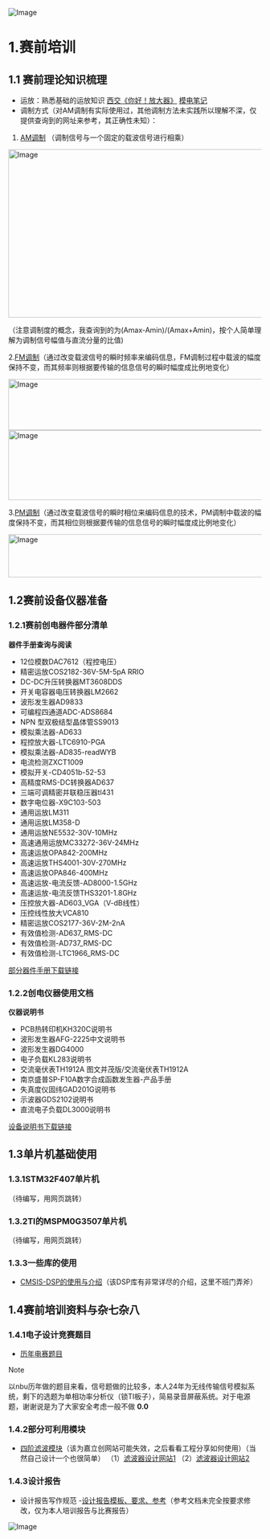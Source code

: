 ![Image](https://github.com/user-attachments/assets/e15dc2a4-7d25-4762-a7c8-66c27ddcbe26)

# 1.赛前培训
## 1.1 赛前理论知识梳理
- 运放：熟悉基础的运放知识
[西交《你好！放大器》](https://ycnsiyj25rbf.feishu.cn/record/O5WMrARGpeajcZcYnSTcFt5Pndk)
[模电笔记](https://shiranui1120.github.io/Orange.github.io/post/mo-dian-bi-ji.html)
- 调制方式（对AM调制有实际使用过，其他调制方法未实践所以理解不深，仅提供查询到的网址来参考，其正确性未知）：

1. [AM调制](https://zhuanlan.zhihu.com/p/644732273) （调制信号与一个固定的载波信号进行相乘）

<img width="790" height="335" alt="Image" src="https://github.com/user-attachments/assets/65e681a1-f91b-43d1-b3ff-edb7d9b170eb" />

（注意调制度的概念，我查询到的为(Amax-Amin)/(Amax+Amin)，按个人简单理解为调制信号幅值与直流分量的比值)


2.[FM调制](https://blog.csdn.net/qq_41332806/article/details/111311196)（通过改变载波信号的瞬时频率来编码信息，FM调制过程中载波的幅度保持不变，而其频率则根据要传输的信息信号的瞬时幅度成比例地变化）

<img width="817" height="102" alt="Image" src="https://github.com/user-attachments/assets/2610608f-dd83-4935-aa84-56db6b551b21" />

<img width="712" height="139" alt="Image" src="https://github.com/user-attachments/assets/838dadc0-36ed-4553-80e2-0a40b6b5b62c" />

3.[PM调制](https://blog.csdn.net/m0_37803477/article/details/131796491?ops_request_misc=%257B%2522request%255Fid%2522%253A%2522dbe12aa679d2fe3b9010dd51308f6230%2522%252C%2522scm%2522%253A%252220140713.130102334..%2522%257D&request_id=dbe12aa679d2fe3b9010dd51308f6230&biz_id=0&utm_medium=distribute.pc_search_result.none-task-blog-2~all~sobaiduend~default-1-131796491-null-null.142^v102^pc_search_result_base2&utm_term=PM%E8%B0%83%E5%88%B6&spm=1018.2226.3001.4187)（通过改变载波信号的瞬时相位来编码信息的技术，PM调制中载波的幅度保持不变，而其相位则根据要传输的信息信号的瞬时幅度成比例地变化）

<img width="790" height="86" alt="Image" src="https://github.com/user-attachments/assets/7855a24f-3901-44ce-9968-0292fd6bdc48" />


## 1.2赛前设备仪器准备
### 1.2.1赛前创电器件部分清单
  **器件手册查询与阅读**
-  12位模数DAC7612（程控电压）                     
-  精密运放COS2182-36V-5M-5pA RRIO
-  DC-DC升压转换器MT3608DDS
-  开关电容器电压转换器LM2662
-  波形发生器AD9833
-  可编程四通道ADC-ADS8684
-  NPN 型双极结型晶体管SS9013
-  模拟乘法器-AD633
-  程控放大器-LTC6910-PGA
-  模拟乘法器-AD835-readWYB
-  电流检测ZXCT1009
-  模拟开关-CD4051b-52-53
-  高精度RMS-DC转换器AD637
-  三端可调精密并联稳压器tl431
-  数字电位器-X9C103-503
-  通用运放LM311
-  通用运放LM358-D
-  通用运放NE5532-30V-10MHz
-  高速通用运放MC33272-36V-24MHz 
-  高速运放OPA842-200MHz 
-  高速运放THS4001-30V-270MHz
-  高速运放OPA846-400MHz 
-  高速运放-电流反馈-AD8000-1.5GHz
-  高速运放-电流反馈THS3201-1.8GHz
-  压控放大器-AD603_VGA（V-dB线性）
-  压控线性放大VCA810
-  精密运放COS2177-36V-2M-2nA 
-  有效值检测-AD637_RMS-DC
-  有效值检测-AD737_RMS-DC
-  有效值检测-LTC1966_RMS-DC

[部分器件手册下载链接](https://ycnsiyj25rbf.feishu.cn/wiki/Q2y6wSN0PiJ85NkRLdqczMM8nzh#share-TyRodUH6joHCC8xl4JHcO3pYnNg)
### 1.2.2创电仪器使用文档
  **仪器说明书**
-  PCB热转印机KH320C说明书                     
-  波形发生器AFG-2225中文说明书
-  波形发生器DG4000
-  电子负载KL283说明书
-  交流毫伏表TH1912A 图文并茂版/交流毫伏表TH1912A
-  南京盛普SP-F10A数字合成函数发生器-产品手册
-  失真度仪固纬GAD201G说明书
-  示波器GDS2102说明书
-  直流电子负载DL3000说明书

[设备说明书下载链接](https://ycnsiyj25rbf.feishu.cn/wiki/Q2y6wSN0PiJ85NkRLdqczMM8nzh#share-KgYmdyMhtoeMnRxHF37cKVQgnwc)
## 1.3单片机基础使用
### 1.3.1STM32F407单片机
（待编写，用网页跳转）
### 1.3.2TI的MSPM0G3507单片机
（待编写，用网页跳转）
### 1.3.3一些库的使用
- [CMSIS-DSP的使用与介绍](https://arm-software.github.io/CMSIS-DSP)（该DSP库有非常详尽的介绍，这里不班门弄斧）
## 1.4赛前培训资料与杂七杂八
### 1.4.1电子设计竞赛题目
- [历年电赛题目](https://ycnsiyj25rbf.feishu.cn/wiki/Q2y6wSN0PiJ85NkRLdqczMM8nzh#share-CI6AdtCQSocEEsxYcjEcTTZ3nJe)
> [!NOTE]
> 以nbu历年做的题目来看，信号题做的比较多，本人24年为无线传输信号模拟系统，剩下的选题为单相功率分析仪（锁TI板子），简易录音屏蔽系统。对于电源题，谢谢说是为了大家安全考虑一般不做   **0.0**

### 1.4.2部分可利用模块
- [四阶滤波模块](https://pro.lceda.cn/editor#id=49eefc964ec04ce0b8576046c6b25045,tab=*ceafd680bea84109a16f879c25358e70@49eefc964ec04ce0b8576046c6b25045)（该为嘉立创网站可能失效，之后看看工程分享如何使用）（当然自己设计一个也很简单）
（1）[滤波器设计网站1](https://tools.analog.com/cn/filterwizard/)     （2）[滤波器设计网站2](https://webench.ti.com/filter-design-tool/filter-type)
### 1.4.3设计报告
- 设计报告写作规范
-[设计报告模板、要求、参考](https://ycnsiyj25rbf.feishu.cn/wiki/Q2y6wSN0PiJ85NkRLdqczMM8nzh#share-FIRRd0cTrobo3uxzYAQcRQRXnTb)（参考文档未完全按要求修改，仅为本人培训报告与比赛报告）

![Image](https://github.com/user-attachments/assets/ff0f7156-4088-4526-ad8e-03035c03eb87)